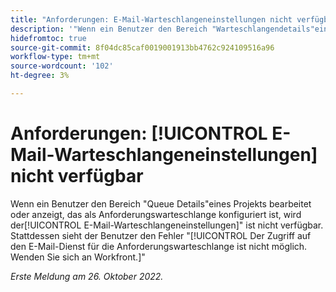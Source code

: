 ```yaml
---
title: "Anforderungen: E-Mail-Warteschlangeneinstellungen nicht verfügbar"
description: '"Wenn ein Benutzer den Bereich "Warteschlangendetails"eines Projekts bearbeitet oder anzeigt, das als Anforderungswarteschlange konfiguriert wurde, ist der Bereich "E-Mail-Warteschlangeneinstellungen"nicht verfügbar. Stattdessen wird dem Benutzer der Fehler angezeigt. Er kann nicht auf den E-Mail-Dienst für die Anforderungswarteschlange zugreifen. Kontaktieren Sie Workfront."'
hidefromtoc: true
source-git-commit: 8f04dc85caf0019001913bb4762c924109516a96
workflow-type: tm+mt
source-wordcount: '102'
ht-degree: 3%

---
```



# Anforderungen: [!UICONTROL E-Mail-Warteschlangeneinstellungen] nicht verfügbar

Wenn ein Benutzer den Bereich &quot;Queue Details&quot;eines Projekts bearbeitet oder anzeigt, das als Anforderungswarteschlange konfiguriert ist, wird der[!UICONTROL E-Mail-Warteschlangeneinstellungen]&quot; ist nicht verfügbar. Stattdessen sieht der Benutzer den Fehler &quot;[!UICONTROL Der Zugriff auf den E-Mail-Dienst für die Anforderungswarteschlange ist nicht möglich. Wenden Sie sich an Workfront.]&quot;

_Erste Meldung am 26. Oktober 2022._

